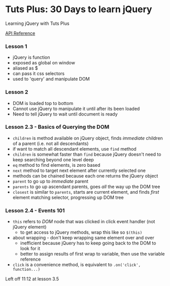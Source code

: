 # Tuts Plus: 30 Days to learn jQuery

Learning jQuery with Tuts Plus

[API Reference](http://api.jquery.com/)

### Lesson 1
* jQuery is function
* exposed as global on window
* aliased as $
* can pass it css selectors
* used to 'query' and manipulate DOM

### Lesson 2
* DOM is loaded top to bottom
* Cannot use jQuery to manipulate it until after its been loaded
* Need to tell jQuery to wait until document is ready

### Lesson 2.3 - Basics of Querying the DOM
* `children` is method available on jQuery object, finds _immediate_ children of a parent (i.e. not all descendants)
* if want to match all descendant elements, use `find` method
* `children` is somewhat faster than `find` because jQuery doesn't need to keep searching beyond one level deep
* `eq` method to find elements, is zero based
* `next` method to target next element after currently selected one
* methods can be chained because each one returns the jQuery object
* `parent` to go up to _immediate_ parent
* `parents` to go up ascendant parents, goes _all_ the way up the DOM tree
* `closest` is similar to `parents`, starts are current element, and finds _first_ element matching selector, progressing up DOM tree

### Lesson 2.4 - Events 101
* `this` refers to _DOM_ node that was clicked in click event handler (not jQuery element)
  * to get access to jQuery methods, wrap this like so `$(this)`
* about wrapping - don't keep wrapping same element over and over
  * inefficient because jQuery has to keep going back to the DOM to look for it
  * better to assign results of first wrap to variable, then use the variable reference
* `click` is a convenience method, is equivalent to `.on('click', function...)`

Left off 11:12 at lesson 3.5